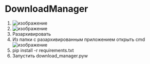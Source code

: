 # DownloadManager

1. ![изображение](https://user-images.githubusercontent.com/65906772/206644488-c259df6c-27e7-4555-a077-7830de24a695.png)
2. ![изображение](https://user-images.githubusercontent.com/65906772/206644551-a300cca7-cdf4-4b57-9e9e-afb7d8b8cae0.png)
3. Разархивировать
4. Из папки с разархивированным приложением открыть cmd ![изображение](https://user-images.githubusercontent.com/65906772/206644868-039ef199-7aec-48c0-a3ea-6e5b6a24cfb3.png)
5. pip install -r requirements.txt
6. Запустить download_manager.pyw
